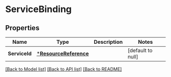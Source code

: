 # ServiceBinding

## Properties
Name | Type | Description | Notes
------------ | ------------- | ------------- | -------------
**ServiceId** | [***ResourceReference**](ResourceReference.md) |  | [default to null]

[[Back to Model list]](../README.md#documentation-for-models) [[Back to API list]](../README.md#documentation-for-api-endpoints) [[Back to README]](../README.md)

